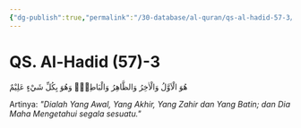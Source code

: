 ```yaml
---
{"dg-publish":true,"permalink":"/30-database/al-quran/qs-al-hadid-57-3/"}
---
```



# QS. Al-Hadid (57)-3
هُوَ الْاَوَّلُ وَالْاٰخِرُ وَالظَّاهِرُ وَالْبَاطِنُۚ وَهُوَ بِكُلِّ شَيْءٍ عَلِيْمٌ 

Artinya: *"Dialah Yang Awal, Yang Akhir, Yang Zahir dan Yang Batin; dan Dia Maha Mengetahui segala sesuatu."*
